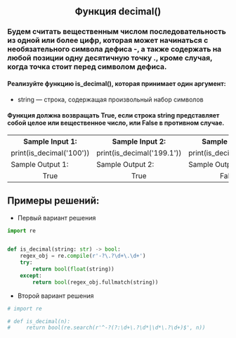 <h2 style="text-align:center">Функция decimal()</h2>

### Будем считать вещественным числом последовательность из одной или более цифр, которая может начинаться с необязательного символа дефиса -, а также содержать на любой позиции одну десятичную точку ., кроме случая, когда точка стоит перед символом дефиса.
#### Реализуйте функцию is_decimal(), которая принимает один аргумент:
* string — строка, содержащая произвольный набор символов


#### Функция должна возвращать True, если строка string представляет собой целое или вещественное число, или False в противном случае.




<table align="center">
  <tbody>
    <tr>
      <th>Sample Input 1: </th>
      <th>Sample Input 2: </th>
      <th>Sample Input 3:</th>
    </tr>
    <tr>
      <td align="center">print(is_decimal('100'))</td>
      <td align="center">print(is_decimal('199.1'))</td>
      <td align="center">print(is_decimal('.-95'))</td>
    </tr>
    <tr>
      <td>Sample Output 1:</td>
      <td>Sample Output 2:</td>
      <td>Sample Output 3:</td>
    </tr>
    <tr>
      <td align="center">
      True<br>
      </td>
      <td align="center">
      True<br>
      </td>
      <td align="center">
      False<br>
      </td>
    </tr>
  </tbody>
</table>

## Примеры решений:
* Первый вариант решения
```python
import re


def is_decimal(string: str) -> bool:
    regex_obj = re.compile(r'-?\.?\d+\.\d+')
    try:
        return bool(float(string))
    except:
        return bool(regex_obj.fullmatch(string))
```
* Второй вариант решения
```python
# import re

# def is_decimal(n):
#     return bool(re.search(r'^-?(?:\d+\.?\d*|\d*\.?\d+)$', n))
```


